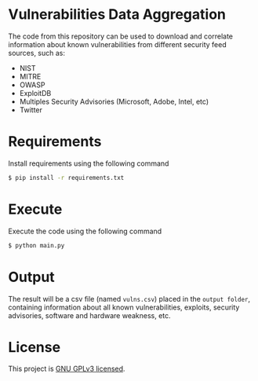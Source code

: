 # Vulnerabilities Data Aggregation

The code from this repository can be used to download and correlate information about known vulnerabilities from different security feed sources, such as:

 - NIST
 - MITRE
 - OWASP
 - ExploitDB
 - Multiples Security Advisories (Microsoft, Adobe, Intel, etc)
 - Twitter

# Requirements

Install requirements using the following command

```bash
$ pip install -r requirements.txt
```

# Execute

Execute the code using the following command

```bash
$ python main.py
```

# Output

The result will be a csv file (named `vulns.csv`) placed in the `output folder`, containing information about all known vulnerabilities, exploits, security advisories, software and hardware weakness, etc.

# License

This project is [GNU GPLv3 licensed](./LICENSE).
